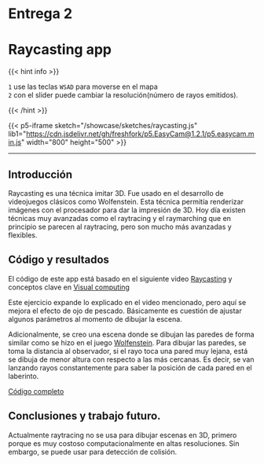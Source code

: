 # Entrega 2

# Raycasting app
{{< hint info >}} 

`1` use las teclas `WSAD` para moverse en el mapa  
`2` con el slider puede cambiar la resolución(número de rayos emitidos).  


{{< /hint >}}

{{< p5-iframe sketch="/showcase/sketches/raycasting.js" lib1="https://cdn.jsdelivr.net/gh/freshfork/p5.EasyCam@1.2.1/p5.easycam.min.js" width="800" height="500" >}}

***
## Introducción 

Raycasting es una técnica imitar 3D. Fue usado en el desarrollo de videojuegos clásicos como Wolfenstein. Esta técnica permitía renderizar imágenes con el procesador para dar la impresión 
de 3D. Hoy día existen técnicas muy avanzadas como el raytracing y el raymarching que en principio se parecen al raytracing, pero son mucho más avanzadas y flexibles. 

## Código y resultados

El código de este app está basado en el siguiente video [Raycasting](https://www.youtube.com/watch?v=vYgIKn7iDH8) y conceptos clave en 
 [Visual computing](https://visualcomputing.github.io) 

 Este ejercicio expande lo explicado en el video mencionado, pero aquí se mejora el efecto de ojo de pescado. Básicamente es cuestión de ajustar algunos parámetros al momento de dibujar la escena.  
 
 Adicionalmente, se creo una escena donde se dibujan las paredes de forma similar como se hizo en el juego [Wolfenstein](https://en.wikipedia.org/wiki/Ray_casting). Para dibujar las paredes, se toma la distancia al observador, si el rayo toca una pared muy lejana, está se dibuja de menor altura con  respecto a las más cercanas. Es decir, se van lanzando rayos constantemente para saber la posición de cada pared en el laberinto. 
 
[Código completo](https://editor.p5js.org/jjmontoyag/sketches/fquKyRPR4) 

## Conclusiones y trabajo futuro.

Actualmente raytracing no se usa para dibujar escenas en 3D, primero porque es muy costoso computacionalmente en altas resoluciones. Sin embargo, se puede usar para detección de colisión. 